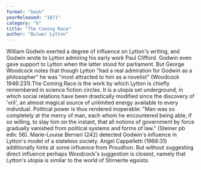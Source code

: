 ```yaml
---
format: "book"
yearReleased: "1871"
category: "b"
title: "The Coming Race"
author: "Bulwer Lytton"
---
```

William Godwin exerted a degree of influence on Lytton's writing, and Godwin wrote to Lytton admiring his early work Paul Clifford. Godwin even gave support to Lytton when the latter stood for parliament. But George Woodcock notes that though Lytton  "had a real admiration for Godwin as a philosopher" he was "most attracted to him as a novelist" (Woodcock 1946:231).The Coming Race is the work by which Lytton is chiefly remembered in science fiction circles. It is a utopia set underground, in which social relations have been drastically modified since the discovery of  'vril', an almost magical source of unlimited energy available to every individual. Political power is thus rendered inoperable:  "Man was so completely at the mercy of man, each whom he encountered being able, if so willing, to slay him on the instant, that all notions of government by force gradually  vanished from political systems and forms of law." (Steiner pb edn: 56). Marie-Louise Berneri (242) detected Godwin's influence in Lytton's model of a stateless society. Angel Cappelletti (1966:31) additionally hints at some influence from Proudhon. But  without suggesting direct influence  perhaps Woodcock's suggestion is closest, namely that Lytton's utopia is similar to the world of Stirnerite egoists.